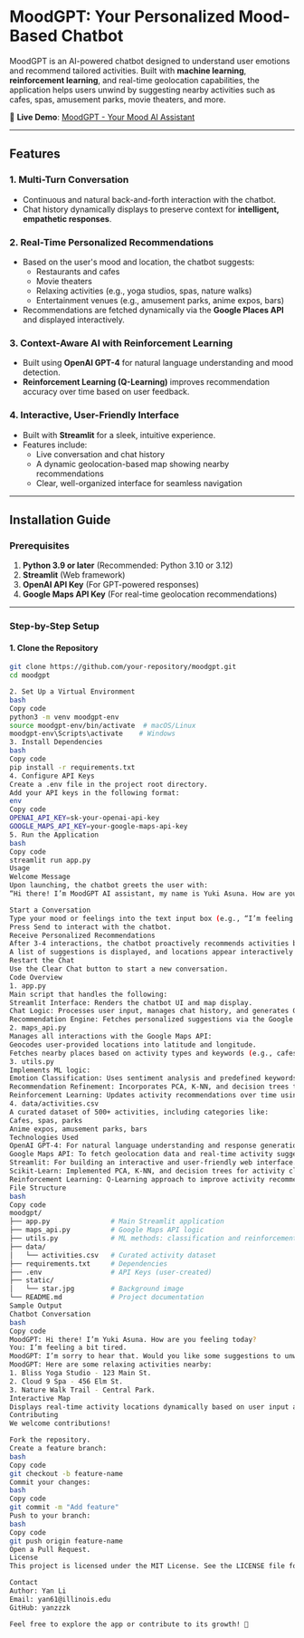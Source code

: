 # **MoodGPT: Your Personalized Mood-Based Chatbot**

MoodGPT is an AI-powered chatbot designed to understand user emotions and recommend tailored activities. Built with **machine learning**, **reinforcement learning**, and real-time geolocation capabilities, the application helps users unwind by suggesting nearby activities such as cafes, spas, amusement parks, movie theaters, and more.

🚀 **Live Demo**: [MoodGPT - Your Mood AI Assistant](https://moodaiasuna.streamlit.app/)

---

## **Features**

### **1. Multi-Turn Conversation**
- Continuous and natural back-and-forth interaction with the chatbot.  
- Chat history dynamically displays to preserve context for **intelligent, empathetic responses**.

### **2. Real-Time Personalized Recommendations**
- Based on the user's mood and location, the chatbot suggests:
  - Restaurants and cafes  
  - Movie theaters  
  - Relaxing activities (e.g., yoga studios, spas, nature walks)  
  - Entertainment venues (e.g., amusement parks, anime expos, bars)  
- Recommendations are fetched dynamically via the **Google Places API** and displayed interactively.

### **3. Context-Aware AI with Reinforcement Learning**
- Built using **OpenAI GPT-4** for natural language understanding and mood detection.  
- **Reinforcement Learning (Q-Learning)** improves recommendation accuracy over time based on user feedback.

### **4. Interactive, User-Friendly Interface**
- Built with **Streamlit** for a sleek, intuitive experience.  
- Features include:
  - Live conversation and chat history  
  - A dynamic geolocation-based map showing nearby recommendations  
  - Clear, well-organized interface for seamless navigation  

---

## **Installation Guide**

### **Prerequisites**
1. **Python 3.9 or later** (Recommended: Python 3.10 or 3.12)  
2. **Streamlit** (Web framework)  
3. **OpenAI API Key** (For GPT-powered responses)  
4. **Google Maps API Key** (For real-time geolocation recommendations)  

---

### **Step-by-Step Setup**

#### **1. Clone the Repository**
```bash
git clone https://github.com/your-repository/moodgpt.git
cd moodgpt

2. Set Up a Virtual Environment
bash
Copy code
python3 -m venv moodgpt-env
source moodgpt-env/bin/activate  # macOS/Linux
moodgpt-env\Scripts\activate    # Windows
3. Install Dependencies
bash
Copy code
pip install -r requirements.txt
4. Configure API Keys
Create a .env file in the project root directory.
Add your API keys in the following format:
env
Copy code
OPENAI_API_KEY=sk-your-openai-api-key
GOOGLE_MAPS_API_KEY=your-google-maps-api-key
5. Run the Application
bash
Copy code
streamlit run app.py
Usage
Welcome Message
Upon launching, the chatbot greets the user with:
“Hi there! I’m MoodGPT AI assistant, my name is Yuki Asuna. How are you feeling today?”

Start a Conversation
Type your mood or feelings into the text input box (e.g., “I’m feeling tired”).
Press Send to interact with the chatbot.
Receive Personalized Recommendations
After 3-4 interactions, the chatbot proactively recommends activities based on your emotions and location.
A list of suggestions is displayed, and locations appear interactively on a map.
Restart the Chat
Use the Clear Chat button to start a new conversation.
Code Overview
1. app.py
Main script that handles the following:
Streamlit Interface: Renders the chatbot UI and map display.
Chat Logic: Processes user input, manages chat history, and generates GPT-based responses.
Recommendation Engine: Fetches personalized suggestions via the Google Maps API.
2. maps_api.py
Manages all interactions with the Google Maps API:
Geocodes user-provided locations into latitude and longitude.
Fetches nearby places based on activity types and keywords (e.g., cafes, parks, anime expos).
3. utils.py
Implements ML logic:
Emotion Classification: Uses sentiment analysis and predefined keywords to classify moods.
Recommendation Refinement: Incorporates PCA, K-NN, and decision trees to match emotions to relevant activities.
Reinforcement Learning: Updates activity recommendations over time using Q-Learning.
4. data/activities.csv
A curated dataset of 500+ activities, including categories like:
Cafes, spas, parks
Anime expos, amusement parks, bars
Technologies Used
OpenAI GPT-4: For natural language understanding and response generation.
Google Maps API: To fetch geolocation data and real-time activity suggestions.
Streamlit: For building an interactive and user-friendly web interface.
Scikit-Learn: Implemented PCA, K-NN, and decision trees for activity clustering and matching.
Reinforcement Learning: Q-Learning approach to improve activity recommendations based on user interactions.
File Structure
bash
Copy code
moodgpt/
├── app.py               # Main Streamlit application
├── maps_api.py          # Google Maps API logic
├── utils.py             # ML methods: classification and reinforcement learning
├── data/
│   └── activities.csv   # Curated activity dataset
├── requirements.txt     # Dependencies
├── .env                 # API Keys (user-created)
├── static/
│   └── star.jpg         # Background image
└── README.md            # Project documentation
Sample Output
Chatbot Conversation
bash
Copy code
MoodGPT: Hi there! I’m Yuki Asuna. How are you feeling today?  
You: I’m feeling a bit tired.  
MoodGPT: I’m sorry to hear that. Would you like some suggestions to unwind?  
MoodGPT: Here are some relaxing activities nearby:  
1. Bliss Yoga Studio - 123 Main St.  
2. Cloud 9 Spa - 456 Elm St.  
3. Nature Walk Trail - Central Park.  
Interactive Map
Displays real-time activity locations dynamically based on user input and geolocation.
Contributing
We welcome contributions!

Fork the repository.
Create a feature branch:
bash
Copy code
git checkout -b feature-name
Commit your changes:
bash
Copy code
git commit -m "Add feature"
Push to your branch:
bash
Copy code
git push origin feature-name
Open a Pull Request.
License
This project is licensed under the MIT License. See the LICENSE file for more details.

Contact
Author: Yan Li
Email: yan61@illinois.edu
GitHub: yanzzzk

Feel free to explore the app or contribute to its growth! 🎉